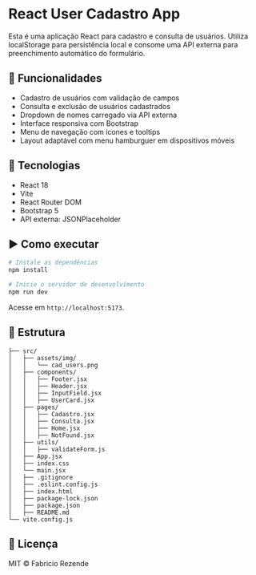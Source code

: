 # React User Cadastro App

Esta é uma aplicação React para cadastro e consulta de usuários. Utiliza localStorage para persistência local e consome uma API externa para preenchimento automático do formulário.

## 🔧 Funcionalidades

- Cadastro de usuários com validação de campos
- Consulta e exclusão de usuários cadastrados
- Dropdown de nomes carregado via API externa
- Interface responsiva com Bootstrap
- Menu de navegação com ícones e tooltips
- Layout adaptável com menu hamburguer em dispositivos móveis

## 🚀 Tecnologias

- React 18
- Vite
- React Router DOM
- Bootstrap 5
- API externa: JSONPlaceholder

## ▶️ Como executar

```bash
# Instale as dependências
npm install

# Inicie o servidor de desenvolvimento
npm run dev
```

Acesse em `http://localhost:5173`.

## 📂 Estrutura

```
├── src/
│   ├── assets/img/
│   │   └── cad_users.png
│   ├── components/
│   │   ├── Footer.jsx
│   │   ├── Header.jsx
│   │   ├── InputField.jsx
│   │   ├── UserCard.jsx
│   ├── pages/
│   │   ├── Cadastro.jsx
│   │   ├── Consulta.jsx
│   │   ├── Home.jsx
│   │   ├── NotFound.jsx
│   ├── utils/
│   │   ├── validateForm.js
│   ├── App.jsx
│   ├── index.css
│   └── main.jsx
│   ├── .gitignore
│   ├── .eslint.config.js
│   ├── index.html
│   ├── package-lock.json
│   ├── package.json
│   ├── README.md
└── vite.config.js
```

## 📄 Licença

MIT © Fabricio Rezende
